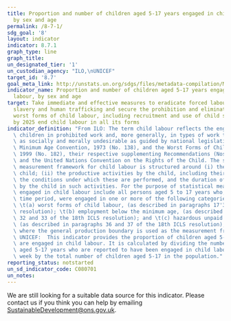 ```yaml
---
title: Proportion and number of children aged 5‑17 years engaged in child labour,
  by sex and age
permalink: /8-7-1/
sdg_goal: '8'
layout: indicator
indicator: 8.7.1
graph_type: line
graph_title:
un_designated_tier: '1'
un_custodian_agency: "ILO,\nUNICEF"
target_id: '8.7'
goal_meta_link: http://unstats.un.org/sdgs/files/metadata-compilation/Metadata-Goal-8.pdf
indicator_name: Proportion and number of children aged 5‑17 years engaged in child
  labour, by sex and age
target: Take immediate and effective measures to eradicate forced labour, end modern
  slavery and human trafficking and secure the prohibition and elimination of the
  worst forms of child labour, including recruitment and use of child soldiers, and
  by 2025 end child labour in all its forms
indicator_definition: "From ILO: The term child labour reflects the engagement of\
  \ children in prohibited work and, more generally, in types of work to be eliminated\
  \ as socially and morally undesirable as guided by national legislation, the ILO\
  \ Minimum Age Convention, 1973 (No. 138), and the Worst Forms of Child Labour Convention,\
  \ 1999 (No. 182), their respective supplementing Recommendations (Nos 146 and 190),\
  \ and the United Nations Convention on the Rights of the Child. The statistical\
  \ measurement framework for child labour is structured around (i) the age of the\
  \ child; (ii) the productive activities by the child, including their nature and\
  \ the conditions under which these are performed, and the duration of engagement\
  \ by the child in such activities. For the purpose of statistical measurement, children\
  \ engaged in child labour include all persons aged 5 to 17 years who, during a specified\
  \ time period, were engaged in one or more of the following categories of activities:\
  \ \t(a) worst forms of child labour, (as described in paragraphs 17'30, 18th ICLS\
  \ resolution); \t(b) employment below the minimum age, (as described in paragraphs\
  \ 32 and 33 of the 18th ICLS resolution); and \t(c) hazardous unpaid household services,\
  \ (as described in paragraphs 36 and 37 of the 18th ICLS resolution), applicable\
  \ where the general production boundary is used as the measurement framework.  From\
  \ UNICEF:  This indicator provides the proportion of children aged 5-17 years who\
  \ are engaged in child labour. It is calculated by dividing the number of children\
  \ aged 5-17 years who are reported to have been engaged in child labour in the past\
  \ week by the total number of children aged 5-17 in the population."
reporting_status: notstarted
un_sd_indicator_code: C080701
un_notes:
---
```


We are still looking for a suitable data source for this indicator. Please contact us if you think you can help by emailing <a href="mailto:SustainableDevelopment@ons.gov.uk">SustainableDevelopment@ons.gov.uk</a>.


